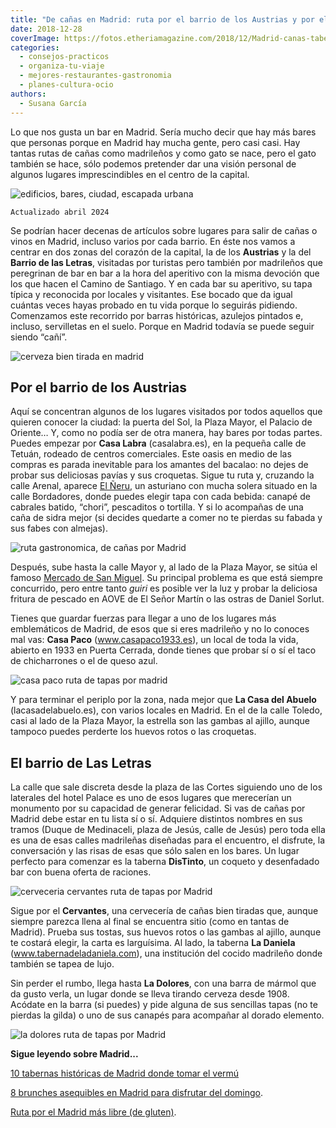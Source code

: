 ```yaml
---
title: "De cañas en Madrid: ruta por el barrio de los Austrias y por el de las Letras"
date: 2018-12-28
coverImage: https://fotos.etheriamagazine.com/2018/12/Madrid-canas-taberna-la-daniela.jpg
categories: 
  - consejos-practicos
  - organiza-tu-viaje
  - mejores-restaurantes-gastronomia
  - planes-cultura-ocio
authors: 
  - Susana García
---
```


Lo que nos gusta un bar en Madrid. Sería mucho decir que hay más bares que personas 
porque en Madrid hay mucha gente, pero casi casi. Hay tantas rutas de cañas como 
madrileños y como gato se nace, pero el gato también se hace, sólo podemos pretender dar 
una visión personal de algunos lugares imprescindibles en el centro de la capital. 

![edificios, bares, ciudad, escapada urbana](https://fotos.etheriamagazine.com/2018/12/Madrid-ruta-de-tapas-1024x701.jpg "Fachadas del centro de Madrid.")

```
Actualizado abril 2024
```

Se podrían hacer decenas de artículos sobre lugares para salir de cañas o vinos en 
Madrid, incluso varios por cada barrio. En éste nos vamos a centrar en dos zonas del 
corazón de la capital, la de los **Austrias** y la del **Barrio de las Letras**, 
visitadas por turistas pero también por madrileños que peregrinan de bar en bar a la 
hora del aperitivo con la misma devoción que los que hacen el Camino de Santiago. Y en 
cada bar su aperitivo, su tapa típica y reconocida por locales y visitantes. Ese bocado 
que da igual cuántas veces hayas probado en tu vida porque lo seguirás pidiendo. 
Comenzamos este recorrido por barras históricas, azulejos pintados e, incluso, 
servilletas en el suelo. Porque en Madrid todavía se puede seguir siendo “cañí”. 

![cerveza bien tirada en madrid](https://fotos.etheriamagazine.com/2018/12/Madrid-ruta-tapas-dos-cervezas-1024x682.jpg "Si encuentras un bar donde tiren bien las cañas, no lo dejes nunca.")

## Por el barrio de los Austrias

Aquí se concentran algunos de los lugares visitados por todos aquellos que quieren 
conocer la ciudad: la puerta del Sol, la Plaza Mayor, el Palacio de Oriente… Y, como no 
podía ser de otra manera, hay bares por todas partes. Puedes empezar por **Casa Labra** 
(casalabra.es), en la pequeña calle de Tetuán, rodeado de centros comerciales. Este 
oasis en medio de las compras es parada inevitable para los amantes del bacalao: no 
dejes de probar sus deliciosas pavías y sus croquetas. Sigue tu ruta y, cruzando la 
calle Arenal, aparece [El Ñeru](http://www.restauranteelneru.com), un asturiano con 
mucha solera situado en la calle Bordadores, donde puedes elegir tapa con cada bebida: 
canapé de cabrales batido, “chori”, pescaditos o tortilla. Y si lo acompañas de una caña 
de sidra mejor (si decides quedarte a comer no te pierdas su fabada y sus fabes con 
almejas). 

![ruta gastronomica, de cañas por Madrid](https://fotos.etheriamagazine.com/2018/12/Madrid-canas-el-neru-1024x683.jpg "En El Ñeru destaca la calidad de sus productos asturianos.")

Después, sube hasta la calle Mayor y, al lado de la Plaza Mayor, se sitúa el famoso [Mercado 
de San Miguel](http://mercadodesanmiguel.es). Su principal problema es que está siempre 
concurrido, pero entre tanto _guiri_ es posible ver la luz y probar la deliciosa fritura 
de pescado en AOVE de El Señor Martín o las ostras de Daniel Sorlut. 

Tienes que guardar fuerzas para llegar a uno de los lugares más emblemáticos de Madrid, 
de esos que si eres madrileño y no lo conoces mal vas: **Casa Paco** 
(www.casapaco1933.es), un local de toda la vida, abierto en 1933 en Puerta Cerrada, 
donde tienes que probar sí o sí el taco de chicharrones o el de queso azul. 

![casa paco ruta de tapas por madrid](https://fotos.etheriamagazine.com/2018/12/Madrid-canas-casa-paco-1024x692.jpg "Casa Paco lleva despachando vinos y cañas desde 1933.")

Y para terminar el periplo por la zona, nada mejor que **La Casa del Abuelo** 
(lacasadelabuelo.es), con varios locales en Madrid. En el de la calle Toledo, casi al 
lado de la Plaza Mayor, la estrella son las gambas al ajillo, aunque tampoco puedes 
perderte los huevos rotos o las croquetas. 

## El barrio de Las Letras

La calle que sale discreta desde la plaza de las Cortes siguiendo uno de los laterales 
del hotel Palace es uno de esos lugares que merecerían un monumento por su capacidad de 
generar felicidad. Si vas de cañas por Madrid debe estar en tu lista sí o sí. Adquiere 
distintos nombres en sus tramos (Duque de Medinaceli, plaza de Jesús, calle de Jesús) 
pero toda ella es una de esas calles madrileñas diseñadas para el encuentro, el 
disfrute, la conversación y las risas de esas que sólo salen en los bares. Un lugar 
perfecto para comenzar es la taberna **DisTinto**, un coqueto y desenfadado bar con 
buena oferta de raciones. 

![cerveceria cervantes ruta de tapas por Madrid](https://fotos.etheriamagazine.com/2018/12/Madrid-canas-cervantes-1024x600.jpg "Cervecería Cervantes.")

Sigue por el **Cervantes**, una cervecería de cañas bien tiradas que, aunque siempre 
parezca llena al final se encuentra sitio (como en tantas de Madrid). Prueba sus tostas, 
sus huevos rotos o las gambas al ajillo, aunque te costará elegir, la carta es 
larguísima. Al lado, la taberna **La Daniela** (www.tabernadeladaniela.com), una 
institución del cocido madrileño donde también se tapea de lujo. 

Sin perder el rumbo, llega hasta **La Dolores**, con una barra de mármol que da gusto 
verla, un lugar donde se lleva tirando cerveza desde 1908. Acódate en la barra (si 
puedes) y pide alguna de sus sencillas tapas (no te pierdas la gilda) o uno de sus 
canapés para acompañar al dorado elemento. 

![la dolores ruta de tapas por Madrid](https://fotos.etheriamagazine.com/2018/12/Madrid-canas-la-dolores-1024x683.jpg "Las gildas y las cañas bien tiradas son dos especialidades de La Dolores.")

**Sigue leyendo sobre Madrid...** 

[10 tabernas históricas de Madrid donde tomar el 
vermú](https://etheriamagazine.com/2022/05/20/tabernas-historicas-de-madrid/) 

[8 brunches asequibles en Madrid para disfrutar del 
domingo](https://etheriamagazine.com/2020/11/13/brunch-buenos-y-baratos-en-madrid/). 

[Ruta por el Madrid más libre (de 
gluten)](https://etheriamagazine.com/2020/10/02/ruta-madrid-sin-gluten-mejores-restaurantes-pastelerias/).
